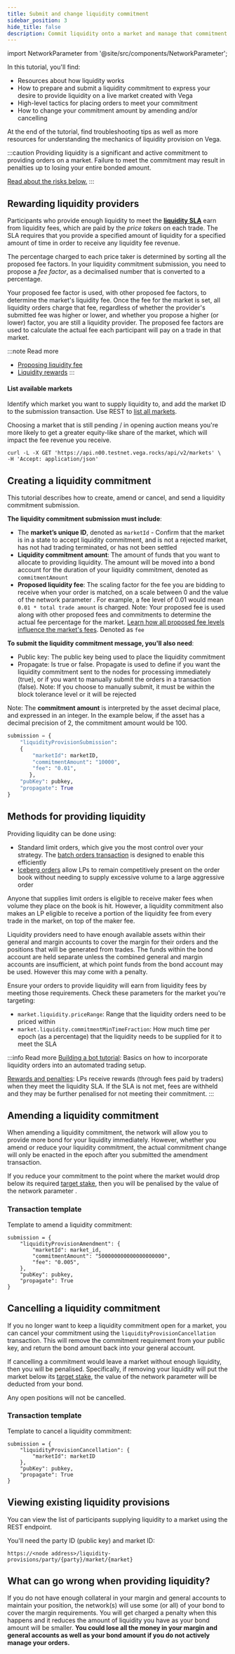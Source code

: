 ```yaml
---
title: Submit and change liquidity commitment
sidebar_position: 3
hide_title: false
description: Commit liquidity onto a market and manage that commitment
---
```


import NetworkParameter from '@site/src/components/NetworkParameter';

In this tutorial, you'll find:
* Resources about how liquidity works
* How to prepare and submit a liquidity commitment to express your desire to provide liquidity on a live market created with Vega
* High-level tactics for placing orders to meet your commitment
* How to change your commitment amount by amending and/or cancelling

At the end of the tutorial, find troubleshooting tips as well as more resources for understanding the mechanics of liquidity provision on Vega.

:::caution
Providing liquidity is a significant and active commitment to providing orders on a market. Failure to meet the commitment may result in penalties up to losing your entire bonded amount.

[Read about the risks below.](#what-can-go-wrong-when-providing-liquidity)
:::

## Rewarding liquidity providers
Participants who provide enough liquidity to meet the **[liquidity SLA](../concepts/liquidity/rewards-penalties.md#liquidity-sla)** earn from liquidity fees, which are paid by the *price takers* on each trade. The SLA requires that you provide a specified amount of liquidity for a specified amount of time in order to receive any liquidity fee revenue.

The percentage charged to each price taker is determined by sorting all the proposed fee factors. In your liquidity commitment submission, you need to propose a *fee factor*, as a decimalised number that is converted to a percentage.

Your proposed fee factor is used, with other proposed fee factors, to determine the market's liquidity fee. Once the fee for the market is set, all liquidity orders charge that fee, regardless of whether the provider's submitted fee was higher or lower, and whether you propose a higher (or lower) factor, you are still a liquidity provider. The proposed fee factors are used to calculate the actual fee each participant will pay on a trade in that market.

:::note Read more 
* [Proposing liquidity fee](../concepts/liquidity/rewards-penalties.md#determining-the-liquidity-fee-percentage)
* [Liquidity rewards](../concepts/liquidity/rewards-penalties.md)
:::

#### List available markets

Identify which market you want to supply liquidity to, and add the market ID to the submission transaction. Use REST to [list all markets](../api/rest/data-v2/trading-data-service-list-markets.api.mdx).

Choosing a market that is still pending / in opening auction means you're more likely to get a greater equity-like share of the market, which will impact the fee revenue you receive.

```
curl -L -X GET 'https://api.n00.testnet.vega.rocks/api/v2/markets' \
-H 'Accept: application/json'
```

## Creating a liquidity commitment
This tutorial describes how to create, amend or cancel, and send a liquidity commitment submission.

**The liquidity commitment submission must include**:
* The **market’s unique ID**, denoted as `marketId` - Confirm that the market is in a state to accept liquidity commitment, and is not a rejected market, has not had trading terminated, or has not been settled 
* **Liquidity commitment amount**: The amount of funds that you want to allocate to providing liquidity. The amount will be moved into a bond account for the duration of your liquidity commitment, denoted as `commitmentAmount`
* **Proposed liquidity fee**: The scaling factor for the fee you are bidding to receive when your order is matched, on a scale between 0 and the value of the network parameter <NetworkParameter frontMatter={frontMatter} param="market.liquidity.maximumLiquidityFeeFactorLevel" />. For example, a fee level of 0.01 would mean `0.01 * total trade amount` is charged. Note: Your proposed fee is used along with other proposed fees and commitments to determine the actual fee percentage for the market. [Learn how all proposed fee levels influence the market's fees](../concepts/liquidity/rewards-penalties.md#determining-the-liquidity-fee-percentage). Denoted as `fee`

**To submit the liquidity commitment message, you'll also need**: 

* Public key: The public key being used to place the liquidity commitment
* Propagate: Is true or false. Propagate is used to define if you want the liquidity commitment sent to the nodes for processing immediately (true), or if you want to manually submit the orders in a transaction (false). Note: If you choose to manually submit, it must be within the block tolerance level or it will be rejected

Note: The **commitment amount** is interpreted by the asset decimal place, and expressed in an integer. In the example below, if the asset has a decimal precision of 2, the commitment amount would be 100.


```python
submission = {
    "liquidityProvisionSubmission": 
    {
        "marketId": marketID,
        "commitmentAmount": "10000",              
        "fee": "0.01",
       },
    "pubKey": pubkey,
    "propagate": True
}
```
## Methods for providing liquidity
Providing liquidity can be done using: 
* Standard limit orders, which give you the most control over your strategy. The [batch orders transaction](../concepts/trading-framework/orders#batch-order) is designed to enable this efficiently
* [Iceberg orders](../concepts/trading-framework/orders.md#iceberg-order) allow LPs to remain competitively present on the order book without needing to supply excessive volume to a large aggressive order

Anyone that supplies limit orders is eligible to receive maker fees when volume they place on the book is hit. However, a liquidity commitment also makes an LP eligible to receive a portion of the liquidity fee from every trade in the market, on top of the maker fee.

Liquidity providers need to have enough available assets within their general and margin accounts to cover the margin for their orders and the positions that will be generated from trades. The funds within the bond account are held separate unless the combined general and margin accounts are insufficient, at which point funds from the bond account may be used. However this may come with a penalty.

Ensure your orders to provide liquidity will earn from liquidity fees by meeting those requirements. Check these parameters for the market you're targeting:
- `market.liquidity.priceRange`: Range that the liquidity orders need to be priced within
- `market.liquidity.commitmentMinTimeFraction`: How much time per epoch (as a percentage) that the liquidity needs to be supplied for it to meet the SLA

:::info Read more
[Building a bot tutorial](./building-a-bot/adding-a-liquidity-commitment.md): Basics on how to incorporate liquidity orders into an automated trading setup.

[Rewards and penalties](../concepts/liquidity/rewards-penalties.md): LPs receive rewards (through fees paid by traders) when they meet the liquidity SLA. If the SLA is not met, fees are withheld and they may be further penalised for not meeting their commitment.
:::

## Amending a liquidity commitment
When amending a liquidity commitment, the network will allow you to provide more bond for your liquidity immediately. However, whether you amend or reduce your liquidity commitment, the actual commitment change will only be enacted in the epoch after you submitted the amendment transaction.

If you reduce your commitment to the point where the market would drop below its required [target stake](./../concepts/liquidity/provision.md#target-stake), then you will be penalised by the value of the network parameter <NetworkParameter frontMatter={frontMatter} param="market.liquidity.earlyExitPenalty" hideName={true} formatter="percent" />.


### Transaction template

Template to amend a liquidity commitment: 

```
submission = {
    "liquidityProvisionAmendment": {
        "marketId": market_id,
        "commitmentAmount": "500000000000000000000",
        "fee": "0.005",
    },
    "pubKey": pubkey,
    "propagate": True
}
```

## Cancelling a liquidity commitment
If you no longer want to keep a liquidity commitment open for a market, you can cancel your commitment using the `liquidityProvisionCancellation` transaction. This will remove the commitment requirement from your public key, and return the bond amount back into your general account.

If cancelling a commitment would leave a market without enough liquidity, then you will be penalised. Specifically, if removing your liquidity will put the market below its [target stake](./../concepts/liquidity/provision.md#target-stake), the value of the network parameter <NetworkParameter frontMatter={frontMatter} param="market.liquidity.earlyExitPenalty" /> will be deducted from your bond.

Any open positions will not be cancelled.

### Transaction template
Template to cancel a liquidity commitment:

```
submission = {
    "liquidityProvisionCancellation": {
        "marketId": marketID
    },
    "pubKey": pubkey,
    "propagate": True
}
```

## Viewing existing liquidity provisions
You can view the list of participants supplying liquidity to a market using the REST endpoint. 

You'll need the party ID (public key) and market ID:

`https://<node address>/liquidity-provisions/party/{party}/market/{market}`

## What can go wrong when providing liquidity?

If you do not have enough collateral in your margin and general accounts to maintain your position, the network(s) will use some (or all) of your bond to cover the margin requirements. You will get charged a penalty when this happens and it reduces the amount of liquidity you have as your bond amount will be smaller. **You could lose all the money in your margin and general accounts as well as your bond amount if you do not actively manage your orders.**